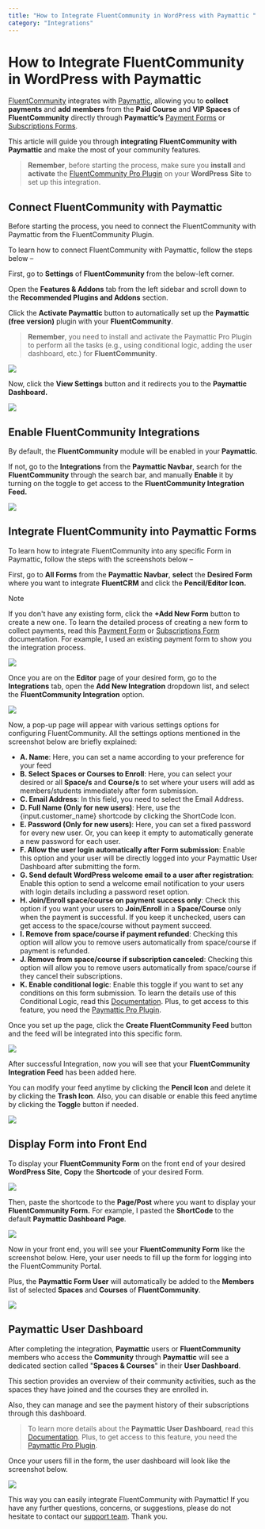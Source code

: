 ```yaml
---
title: "How to Integrate FluentCommunity in WordPress with Paymattic "
category: "Integrations"
---
```


# How to Integrate FluentCommunity in WordPress with Paymattic

[FluentCommunity](https://fluentcommunity.co/) integrates with [Paymattic](https://paymattic.com/), allowing you to **collect payments** and **add members** from the **Paid Course** and **VIP Spaces** of **FluentCommunity** directly through **Paymattic’s** [Payment Forms](/how-to-create-your-first-payment-form-in-a-minute-and-accept-payments-with-paymattic) or [Subscriptions Forms](/#:~:text=WordPress%20with%20Paymattic%3F-,How%20to%20Add%20Subscription%20Payment%20Item%20Fields%20in%20Paymattic%3F,-How%20to%20Add).

This article will guide you through **integrating** **FluentCommunity** **with** **Paymattic** and make the most of your community features.

> **Remember**, before starting the process, make sure you **install** and **activate** the [FluentCommunity Pro Plugin](https://fluentcommunity.co/docs/install-fluent-community/#3-toc-title) on your **WordPress** **Site** to set up this integration.

## Connect FluentCommunity with Paymattic

Before starting the process, you need to connect the FluentCommunity with Paymattic from the FluentCommunity Plugin.

To learn how to connect FluentCommunity with Paymattic, follow the steps below – 

First, go to **Settings** of **FluentCommunity** from the below-left corner.

Open the **Features &amp; Addons** tab from the left sidebar and scroll down to the **Recommended Plugins and Addons** section.

Click the **Activate Paymattic** button to automatically set up the **Paymattic (free** **version)** plugin with your **FluentCommunity**.

> **Remember**, you need to install and activate the Paymattic Pro Plugin to perform all the tasks (e.g., using conditional logic, adding the user dashboard, etc.) for **FluentCommunity**.

![](/images/integrations/how-to-integrate-fluentcommunity-in-wordpress-with-paymattic/1.-Activate-Paymattic-plugin-scaled.webp)

Now, click the **View Settings** button and it redirects you to the **Paymattic Dashboard.**

![](/images/integrations/how-to-integrate-fluentcommunity-in-wordpress-with-paymattic/2.-View-Settings-button-scaled.webp)

## Enable FluentCommunity Integrations

By default, the **FluentCommunity** module will be enabled in your **Paymattic**.

If not, go to the **Integrations** from the **Paymattic Navbar**, search for the **FluentCommunity** through the search bar, and manually **Enable** it by turning on the toggle to get access to the **FluentCommunity Integration Feed.**

![](/images/integrations/how-to-integrate-fluentcommunity-in-wordpress-with-paymattic/3.-Enabled-Fluent-Community-scaled.webp)

## Integrate FluentCommunity into Paymattic Forms

To learn how to integrate FluentCommunity into any specific Form in Paymattic, follow the steps with the screenshots below –

First, go to **All Forms** from the **Paymattic Navbar**, **select** the **Desired Form** where you want to integrate **FluentCRM** and click the **Pencil/Editor Icon.**

> [!NOTE]
> If you don't have any existing form, click the **+Add New Form** button to create a new one. To learn the detailed process of creating a new form to collect payments, read this [Payment Form](/how-to-create-your-first-payment-form-in-a-minute-and-accept-payments-with-paymattic) or [Subscriptions Form](/#:~:text=WordPress%20with%20Paymattic%3F-,How%20to%20Add%20Subscription%20Payment%20Item%20Fields%20in%20Paymattic%3F,-How%20to%20Add) documentation. For example, I used an existing payment form to show you the integration process.

![](/images/integrations/how-to-integrate-fluentcommunity-in-wordpress-with-paymattic/4.-open-desired-form-scaled.webp)

Once you are on the **Editor** page of your desired form, go to the **Integrations** tab, open the **Add New Integration** dropdown list, and select the **FluentCommunity Integration** option.

![](/images/integrations/how-to-integrate-fluentcommunity-in-wordpress-with-paymattic/5.-adding-Fluent-Community-Integration-feed-scaled.webp)

Now, a pop-up page will appear with various settings options for configuring FluentCommunity.
All the settings options mentioned in the screenshot below are briefly explained:

* **A. Name**: Here, you can set a name according to your preference for your feed
* **B. Select Spaces or Courses to Enroll**: Here, you can select your desired or all **Space/s** and **Course/s** to set where your users will add as members/students immediately after form submission.
* **C. Email Address**: In this field, you need to select the Email Address.
* **D. Full Name (Only for new users)**: Here, use the {input.customer\_name} shortcode by clicking the ShortCode Icon.
* **E. Password (Only for new users)**: Here, you can set a fixed password for every new user. Or, you can keep it empty to automatically generate a new password for each user.
* **F. Allow the user login automatically after Form submission**: Enable this option and your user will be directly logged into your Paymattic User Dashboard after submitting the form.
* **G. Send default WordPress welcome email to a user after registration**: Enable this option to send a welcome email notification to your users with login details including a password reset option.
* **H. Join/Enroll space/course on payment success only**: Check this option if you want your users to **Join/Enroll** in a **Space/Course** only when the payment is successful. If you keep it unchecked, users can get access to the space/course without payment succeed.
* **I. Remove from space/course if payment refunded**: Checking this option will allow you to remove users automatically from space/course if payment is refunded.
* **J. Remove from space/course if subscription canceled**: Checking this option will allow you to remove users automatically from space/course if they cancel their subscriptions.
* **K. Enable conditional logic**: Enable this toggle if you want to set any conditions on this form submission. To learn the details use of this Conditional Logic, read this [Documentation](/how-to-use-conditional-logic-in-form-fields-with-paymattic). Plus, to get access to this feature, you need the [Paymattic Pro Plugin](https://paymattic.com/docs/how-to-install-and-activate-paymattic-in-wordpress/#1-toc-title).

Once you set up the page, click the **Create FluentCommunity Feed** button and the feed will be integrated into this specific form.

![](/images/integrations/how-to-integrate-fluentcommunity-in-wordpress-with-paymattic/6.-All-options-of-Fluent-Community-Integration-Feed-.webp)

After successful Integration, now you will see that your **FluentCommunity Integration Feed** has been added here.

You can modify your feed anytime by clicking the **Pencil Icon** and delete it by clicking the **Trash Icon**.
Also, you can disable or enable this feed anytime by clicking the **Toggl**e button if needed.

![](/images/integrations/how-to-integrate-fluentcommunity-in-wordpress-with-paymattic/7.-Added-Fluent-Community-integration-feed-scaled.webp)

## Display Form into Front End

To display your **FluentCommunity Form** on the front end of your desired **WordPress Site**, **Copy** the **Shortcode** of your desired Form.

![](/images/integrations/how-to-integrate-fluentcommunity-in-wordpress-with-paymattic/8.-Copy-ShortCode-scaled.webp)

Then, paste the shortcode to the **Page/Post** where you want to display your **FluentCommunity Form.**
For example, I pasted the **ShortCode** to the default **Paymattic Dashboard** **Page**.

![](/images/integrations/how-to-integrate-fluentcommunity-in-wordpress-with-paymattic/9.-Paste-the-ShortCode-in-default-Paymattic-Dashboard-scaled.webp)

Now in your front end, you will see your **FluentCommunity Form** like the screenshot below. Here, your user needs to fill up the form for logging into the FluentCommunity Portal.

Plus, the **Paymattic Form User** will automatically be added to the **Members** list of selected **Spaces** and **Courses** of **FluentCommunity**.

![](/images/integrations/how-to-integrate-fluentcommunity-in-wordpress-with-paymattic/10.-Preview-of-the-Fluent-Community-Form.webp)

## Paymattic User Dashboard

After completing the integration, **Paymattic** users or **FluentCommunity** members who access the **Community** through **Paymattic** will see a dedicated section called "**Spaces &amp; Courses**" in their **User Dashboard**.

This section provides an overview of their community activities, such as the spaces they have joined and the courses they are enrolled in.

Also, they can manage and see the payment history of their subscriptions through this dashboard.

> To learn more details about the **Paymattic User Dashboard**, read this [Documentation](/how-to-add-user-dashboard-module-in-paymattic). Plus, to get access to this feature, you need the [Paymattic Pro Plugin](https://paymattic.com/docs/how-to-install-and-activate-paymattic-in-wordpress/#1-toc-title).

Once your users fill in the form, the user dashboard will look like the screenshot below.

![](/images/integrations/how-to-integrate-fluentcommunity-in-wordpress-with-paymattic/11.-Paymattic-User-Dashboard.webp)

This way you can easily integrate FluentCommunity with Paymattic!
If you have any further questions, concerns, or suggestions, please do not hesitate to contact our [support team](https://wpmanageninja.com/support-tickets/?utm_source=wpmn&utm_medium=home&utm_campaign=site#/). Thank you.